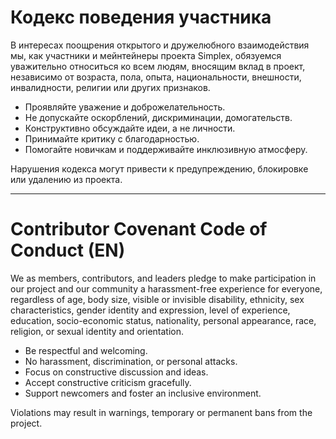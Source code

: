 # Кодекс поведения участника

В интересах поощрения открытого и дружелюбного взаимодействия мы, как участники и мейнтейнеры проекта Simplex, обязуемся уважительно относиться ко всем людям, вносящим вклад в проект, независимо от возраста, пола, опыта, национальности, внешности, инвалидности, религии или других признаков.

- Проявляйте уважение и доброжелательность.
- Не допускайте оскорблений, дискриминации, домогательств.
- Конструктивно обсуждайте идеи, а не личности.
- Принимайте критику с благодарностью.
- Помогайте новичкам и поддерживайте инклюзивную атмосферу.

Нарушения кодекса могут привести к предупреждению, блокировке или удалению из проекта.

---

# Contributor Covenant Code of Conduct (EN)

We as members, contributors, and leaders pledge to make participation in our project and our community a harassment-free experience for everyone, regardless of age, body size, visible or invisible disability, ethnicity, sex characteristics, gender identity and expression, level of experience, education, socio-economic status, nationality, personal appearance, race, religion, or sexual identity and orientation.

- Be respectful and welcoming.
- No harassment, discrimination, or personal attacks.
- Focus on constructive discussion and ideas.
- Accept constructive criticism gracefully.
- Support newcomers and foster an inclusive environment.

Violations may result in warnings, temporary or permanent bans from the project. 